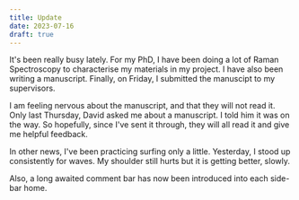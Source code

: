 ```yaml
---
title: Update
date: 2023-07-16
draft: true
---
```

It's been really busy lately. For my PhD, I have been doing a lot of Raman Spectroscopy to characterise my materials in my project. I have also been writing a manuscript. Finally, on Friday, I submitted the manuscipt to my supervisors. 

I am feeling nervous about the manuscript, and that they will not read it. Only last Thursday, David asked me about a manuscript. I told him it was on the way. So hopefully, since I've sent it through, they will all read it and give me helpful feedback. 

In other news, I've been practicing surfing only a little. Yesterday, I stood up consistently for waves. My shoulder still hurts but it is getting better, slowly. 


Also, a long awaited comment bar has now been introduced into each side-bar home. 